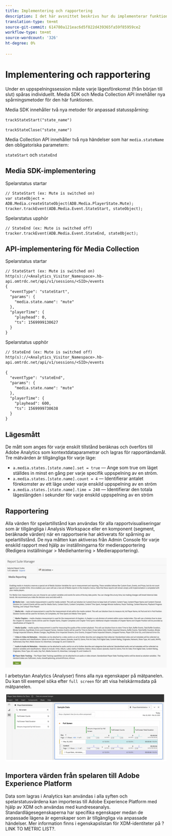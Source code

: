 ```yaml
---
title: Implementering och rapportering
description: I det här avsnittet beskrivs hur du implementerar funktionen för spårning av spelartillstånd, inklusive .
translation-type: tm+mt
source-git-commit: 614780a121eac6d5f822d439365fa59f85959ce2
workflow-type: tm+mt
source-wordcount: '326'
ht-degree: 0%

---
```



# Implementering och rapportering

Under en uppspelningssession måste varje lägesförekomst (från början till slut) spåras individuellt. Media SDK och Media Collection API innehåller nya spårningsmetoder för den här funktionen.

Media SDK innehåller två nya metoder för anpassad statusspårning:

`trackStateStart("state_name")`

`trackStateClose("state_name")`


Media Collection API innehåller två nya händelser som har `media.stateName` den obligatoriska parametern:

`stateStart` och `stateEnd`

## Media SDK-implementering

Spelarstatus startar

```
// StateStart (ex: Mute is switched on)
var stateObject = ADB.Media.createStateObject(ADB.Media.PlayerState.Mute);
tracker.trackEvent(ADB.Media.Event.StateStart, stateObject);
```

Spelarstatus upphör

```
// StateEnd (ex: Mute is switched off)
tracker.trackEvent(ADB.Media.Event.StateEnd, stateObject);
```


## API-implementering för Media Collection

Spelarstatus startar

```
// StateStart (ex: Mute is switched on)
http(s)://<Analytics_Visitor_Namespace>.hb-api.omtrdc.net/api/v1/sessions/<SID>/events
{
  "eventType": "stateStart",
  "params": {
    "media.state.name": "mute"
  },
  "playerTime": {
    "playhead": 0,
    "ts": 1569999130627
  }
}
```

Spelarstatus upphör

```
// StateEnd (ex: Mute is switched off)
http(s)://<Analytics_Visitor_Namespace>.hb-api.omtrdc.net/api/v1/sessions/<SID>/events

{
  "eventType": "stateEnd",
  "params": {
    "media.state.name": "mute"
  },
  "playerTime": {
    "playhead": 600,
    "ts": 1569999730638
  }
}
```

## Lägesmått

De mått som anges för varje enskilt tillstånd beräknas och överförs till Adobe Analytics som kontextdataparametrar och lagras för rapportändamål. Tre mätvärden är tillgängliga för varje läge:

* `a.media.states.[state.name].set = true` — Ange som true om läget ställdes in minst en gång per varje specifik uppspelning av en ström.
* `a.media.states.[state.name].count = 4` — Identifierar antalet förekomster av ett läge under varje enskild uppspelning av en ström
* `a.media.states.[state.name].time = 240` — Identifierar den totala lägeslängden i sekunder för varje enskild uppspelning av en ström

## Rapportering

Alla värden för spelartillstånd kan användas för alla rapportvisualiseringar som är tillgängliga i Analysis Workspace eller en komponent (segment, beräknade värden) när en rapportserie har aktiverats för spårning av spelartillstånd. De nya måtten kan aktiveras från Admin Console för varje enskild rapport med hjälp av inställningarna för medierapportering (Redigera inställningar > Mediehantering > Medierapportering).

![](assets/report-setup.png)

I arbetsytan Analytics (Analyser) finns alla nya egenskaper på mätpanelen. Du kan till exempel söka efter `full screen` för att visa helskärmsdata på mätpanelen.

![](assets/full-screen-report.png)

## Importera värden från spelaren till Adobe Experience Platform

Data som lagras i Analytics kan användas i alla syften och spelarstatusvärdena kan importeras till Adobe Experience Platform med hjälp av XDM och användas med kundreseanalys. Standardlägesegenskaperna har specifika egenskaper medan de anpassade lägena är egenskaper som är tillgängliga via anpassade händelser. Mer information finns i egenskapslistan för XDM-identiteter på ?LINK TO METRIC LIST?.
